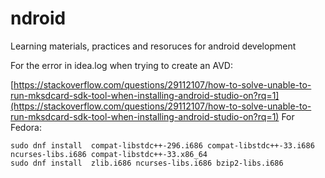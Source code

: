 # ndroid
Learning materials, practices and resoruces for android development



For the error in idea.log when trying to create an AVD:

[https://stackoverflow.com/questions/29112107/how-to-solve-unable-to-run-mksdcard-sdk-tool-when-installing-android-studio-on?rq=1](https://stackoverflow.com/questions/29112107/how-to-solve-unable-to-run-mksdcard-sdk-tool-when-installing-android-studio-on?rq=1)
For Fedora:
```
sudo dnf install  compat-libstdc++-296.i686 compat-libstdc++-33.i686 ncurses-libs.i686 compat-libstdc++-33.x86_64
sudo dnf install  zlib.i686 ncurses-libs.i686 bzip2-libs.i686
```
